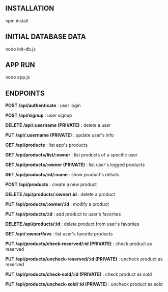 ## INSTALLATION ##
npm install

## INITIAL DATABASE DATA ##
node init-db.js 

## APP RUN ##
node app.js

## ENDPOINTS ##

**POST /api/authenticate** : user login

**POST /api/signup** : user signup

**DELETE /api/:username (PRIVATE)** : delete a user

**PUT /api/:username (PRIVATE)** : update user's info



**GET /api/products** : list app's products

**GET /api/products/list/:owner** : list products of a specific user

**GET /api/products/:owner (PRIVATE)** : list user's logged products

**GET /api/products/:id/:name** : show product's details



**POST /api/products** : create a new product

**DELETE /api/products/:owner/:id** : delete a product

**PUT /api/products/:owner/:id** : modify a product



**PUT /api/products/:id** : add product to user's favorites

**DELETE /api/products/:id** : delete product from user's favorites

**GET /api/:owner/favs** : list user's favorite products

**PUT /api/products/check-reserved/:id (PRIVATE)** : check product as reserved

**PUT /api/products/uncheck-reserved/:id (PRIVATE)** : uncheck product as reserved

**PUT /api/products/check-sold/:id (PRIVATE)** : check product as sold

**PUT /api/products/uncheck-sold/:id (PRIVATE)** : uncheck product as sold
